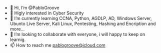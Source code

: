 - 👋 Hi, I’m @PabloGroove
- 👀 Higly interested in Cyber Security
- 🌱 I’m currently learning CCNA, Python, AGDLP, AD, Windows Server, Ubunto Live Server, Kali Linux, Pentesting, Hashing and Encription and more...
- 💞️ I’m looking to collaborate with everyone, i will happy to keep on learnig.
- 📫 How to reach me pablogroove@icloud.com

<!---
PabloGroove/PabloGroove is a ✨ special ✨ repository because its `README.md` (this file) appears on your GitHub profile.
You can click the Preview link to take a look at your changes.
--->
